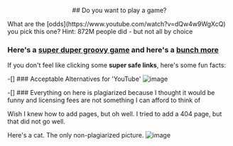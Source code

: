 <p align="center">
## Do you want to play a game?
</p>
What are the [odds](https://www.youtube.com/watch?v=dQw4w9WgXcQ) you pick this one? Hint: 872M people did - but not all by choice


### Here's a [super duper groovy game](https://chromedino.com/) and here's a [bunch more](https://www.coolmathgames.com/)

If you don't feel like clicking some **super safe links**, here's some fun facts:

-[] ### Acceptable Alternatives for 'YouTube'
![image](https://preview.redd.it/5adf7jkicq961.png?width=960&crop=smart&auto=webp&s=2ddff2cfd3fab712c3425cbf37dd5f8ca1dc3d2a)

-[] ### Everything on here is plagiarized because I thought it would be funny and licensing fees are not something I can afford to think of

Wish I knew how to add pages, but oh well. I tried to add a 404 page, but that did not go well.

Here's a cat. The only non-plagiarized picture.
![image](https://lh3.googleusercontent.com/YvpFGPHLm6PHytCMCnxundfe4jV77SjdITAbetoiOsgtw1IngrxTu_tTUPBRr3WIre109egOOAQSOCMkHc2kqrLsm_u2PWUq3TV9HLp7RkuCpvLMtsEPe_aZCtYFCAhrEloHZNpUmOFTQdia7HzE1f7byqzb61iwSuUtcsn4Pk21OX4I_nqx-3VBm8dszX6uogszwWN14IIOVky0ARCMspwys7MfsmUdGptvGeLdFJ-HRM_X8IFLhVoheapHxRnI62nXWhU3PHRXy-bbiwBHcjwbcipeSybtwgw5e7IIOwMY9pI1SiIEcA2HKtN0L4Yv7Nd8aU_tCHGUxmlqN1Z7PcZ1NyDkuAU6-veSK7jX39wuC-UjOIwjxMTmBi0WTItR06GOA3levMcpt8XZ0urbc0tEPdWAd3aIBUP1GjKLVY9jFVSOYYWqRCL6KUgJf3PNj96fgDZCyMYSqNQCkZNGMdtavQjF4zSf9ycgd4rC7p7zfnxQsFs8gnJziiLddGzUld5Xs9fwLSGH2lO7buZ1PIFFIh_XlLcQBHTwrgxNvrBgq1sKrVdy9VXHaA9mQ_6mdOJthbGHS4WmV2IBKzpipLnau7cV_iRFZLmVKA3Ga3vqxE5gpno7MN-a6FuMy4P5FiZuPgCZYB9HaCmzDwErlTRYkD5_InoZjRhFz0aewGjsEaNznDVyuQ=w1296-h736-no?authuser=3)

